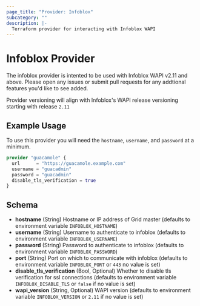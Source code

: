 ```yaml
---
page_title: "Provider: Infoblox"
subcategory: ""
description: |-
  Terraform provider for interacting with Infoblox WAPI
---
```


# Infoblox Provider


The infoblox provider is intented to be used with Infoblox WAPI v2.11 and above.  Please open any issues or submit pull requests for any addtional features you'd like to see added.

Provider versioning will align with Infoblox's WAPI release versioning starting with release `2.11`

## Example Usage

To use this provider you will need the `hostname`, `username`, and `password` at a minimum.

```terraform
provider "guacamole" {
  url      = "https://guacamole.example.com"
  username = "guacadmin"
  password = "guacadmin"
  disable_tls_verification = true
}
```

## Schema

- **hostname** (String) Hostname or IP address of Grid master (defaults to environment variable `INFOBLOX_HOSTNAME`)
- **username** (String) Username to authenticate to infoblox (defaults to environment variable `INFOBLOX_USERNAME`)
- **password** (String) Password to authenticate to infoblox (defaults to environment variable `INFOBLOX_PASSWORD`)
- **port** (String) Port on which to communicate with infoblox (defaults to environment variable `INFOBLOX_PORT` or `443` no value is set)
- **disable_tls_verification** (Bool, Optional) Whether to disable tls verification for ssl connections (defaults to environment variable `INFOBLOX_DISABLE_TLS` or `false` if no value is set)
- **wapi_version** (String, Optional) WAPI version (defaults to environment variable `INFOBLOX_VERSION` or `2.11` if no value is set)

```
